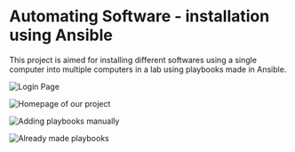# Automating Software - installation using Ansible

This project is aimed for installing different softwares using a single computer into multiple computers in a lab using playbooks made in Ansible.

![Login Page](https://github.com/khusharth/hackathone/tree/master/screenshots/login.png)

![Homepage of our project](https://github.com/khusharth/hackathone/tree/master/screenshots/homepage.png)

![Adding playbooks manually](https://github.com/khusharth/hackathone/tree/master/screenshots/addplaybook.png)

![Already made playbooks](https://github.com/khusharth/hackathone/tree/master/screenshots/playbook.png)

